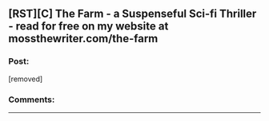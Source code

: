 ## [RST][C] The Farm - a Suspenseful Sci-fi Thriller - read for free on my website at mossthewriter.com/the-farm

### Post:

[removed]

### Comments:

---

